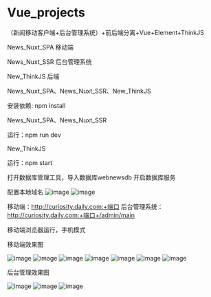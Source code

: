 # Vue_projects
（新闻移动客户端+后台管理系统）+前后端分离+Vue+Element+ThinkJS

News_Nuxt_SPA  移动端

News_Nuxt_SSR  后台管理系统

New_ThinkJS   后端

News_Nuxt_SPA、News_Nuxt_SSR、New_ThinkJS

安装依赖: npm install

News_Nuxt_SPA、News_Nuxt_SSR 

运行：npm run dev

New_ThinkJS

运行：npm start

打开数据库管理工具，导入数据库webnewsdb 开启数据库服务

配置本地域名
![image](https://user-images.githubusercontent.com/75324169/109649748-4bfbbf80-7b97-11eb-8aab-0b1d4d47584e.png)
![image](https://user-images.githubusercontent.com/75324169/109649906-79486d80-7b97-11eb-810d-ea999245e6db.png)


移动端：http://curiosity.daily.com:+端口
后台管理系统：http://curiosity.daily.com:+端口+/admin/main


移动端浏览器运行，手机模式

移动端效果图

![image](https://user-images.githubusercontent.com/75324169/109647656-83b53800-7b94-11eb-9b87-3a41174eb48e.png)
![image](https://user-images.githubusercontent.com/75324169/109647707-97f93500-7b94-11eb-8c5f-5093a2c201df.png)
![image](https://user-images.githubusercontent.com/75324169/109647772-af382280-7b94-11eb-83e0-5b9fc2dae01c.png)
![image](https://user-images.githubusercontent.com/75324169/109647887-d7c01c80-7b94-11eb-9652-be21bf135979.png)
![image](https://user-images.githubusercontent.com/75324169/109647941-f0c8cd80-7b94-11eb-8051-c26e7105519e.png)
![image](https://user-images.githubusercontent.com/75324169/109648067-1a81f480-7b95-11eb-9cb9-c113ef40ef8f.png)
![image](https://user-images.githubusercontent.com/75324169/109648319-72206000-7b95-11eb-8fe9-0593ac0739a7.png)

后台管理效果图

![image](https://user-images.githubusercontent.com/75324169/109648951-35089d80-7b96-11eb-82d9-06a31aa3f330.png)
![image](https://user-images.githubusercontent.com/75324169/109649205-8ca70900-7b96-11eb-9d95-2bc6585a8c63.png)
![image](https://user-images.githubusercontent.com/75324169/109649277-a5afba00-7b96-11eb-932a-d983fe94b74b.png)





